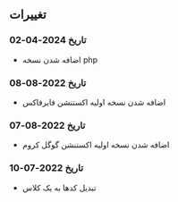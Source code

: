     
## تغییرات

### تاریخ 2024-04-02
- اضافه شدن نسخه php

### تاریخ 2022-08-08
- اضافه شدن نسخه اولیه اکستنشن فایرفاکس 

### تاریخ 2022-08-07
- اضافه شدن نسخه اولیه اکستنشن گوگل کروم 

### تاریخ 2022-07-10
- تبدیل کدها به یک کلاس 

